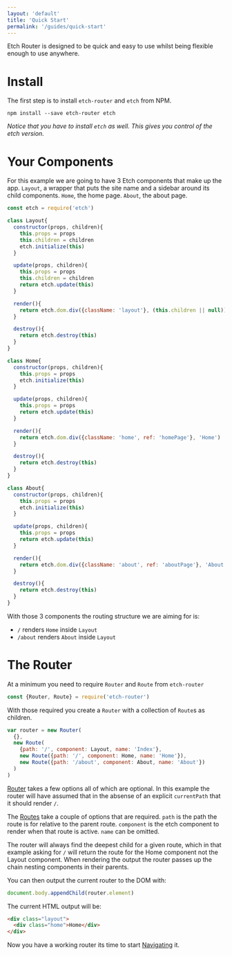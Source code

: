 ```yaml
---
layout: 'default'
title: 'Quick Start'
permalink: '/guides/quick-start'
---
```

Etch Router is designed to be quick and easy to use whilst being flexible enough to use anywhere.

# Install

The first step is to install `etch-router` and `etch` from NPM.

```plain
npm install --save etch-router etch
```

_Notice that you have to install `etch` as well. This gives you control of the etch version._

# Your Components

For this example we are going to have 3 Etch components that make up the app. `Layout`, a wrapper that puts the site name and a sidebar around its child components. `Home`, the home page. `About`, the about page.

```javascript
const etch = require('etch')

class Layout{
  constructor(props, children){
    this.props = props
    this.children = children
    etch.initialize(this)
  }

  update(props, children){
    this.props = props
    this.children = children
    return etch.update(this)
  }

  render(){
    return etch.dom.div({className: 'layout'}, (this.children || null))
  }

  destroy(){
    return etch.destroy(this)
  }
}

class Home{
  constructor(props, children){
    this.props = props
    etch.initialize(this)
  }

  update(props, children){
    this.props = props
    return etch.update(this)
  }

  render(){
    return etch.dom.div({className: 'home', ref: 'homePage'}, 'Home')
  }

  destroy(){
    return etch.destroy(this)
  }
}

class About{
  constructor(props, children){
    this.props = props
    etch.initialize(this)
  }

  update(props, children){
    this.props = props
    return etch.update(this)
  }

  render(){
    return etch.dom.div({className: 'about', ref: 'aboutPage'}, 'About')
  }

  destroy(){
    return etch.destroy(this)
  }
}
```

With those 3 components the routing structure we are aiming for is:

 - `/` renders `Home` inside `Layout`
 - `/about` renders `About` inside `Layout`

# The Router

At a minimum you need to require `Router` and `Route` from `etch-router`

```javascript
const {Router, Route} = require('etch-router')
```

With those required you create a `Router` with a collection of `Route`s as children.

```javascript
var router = new Router(
  {},
  new Route(
    {path: '/', component: Layout, name: 'Index'},
    new Route({path: '/', component: Home, name: 'Home'}),
    new Route({path: '/about', component: About, name: 'About'})
  )
)
```

[Router](/components/router) takes a few options all of which are optional. In this example the router will have assumed that in the absense of an explicit `currentPath` that it should render `/`.

The [Routes](/components/route) take a couple of options that are required. `path` is the path the route is for relative to the parent route. `component` is the etch component to render when that route is active. `name` can be omitted.

The router will always find the deepest child for a given route, which in that example asking for `/` will return the route for the Home component not the Layout component. When rendering the output the router passes up the chain nesting components in their parents.

You can then output the current router to the DOM with:

```javascript
document.body.appendChild(router.element)
```

The current HTML output will be:

```HTML
<div class="layout">
  <div class="home">Home</div>
</div>
```

Now you have a working router its time to start [Navigating](/guides/navigating) it.
